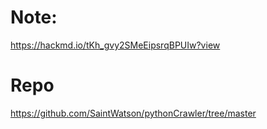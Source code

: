 # Note:
https://hackmd.io/tKh_gvy2SMeEipsrqBPUIw?view

# Repo
https://github.com/SaintWatson/pythonCrawler/tree/master
